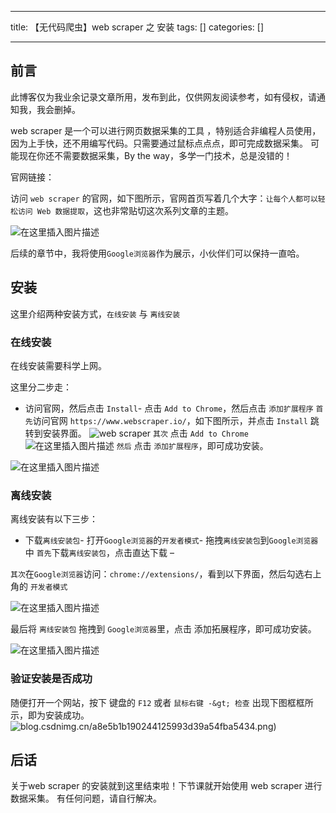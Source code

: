 
--- 
title:  【无代码爬虫】web scraper 之 安装 
tags: []
categories: [] 

---
## 前言

>  
 此博客仅为我业余记录文章所用，发布到此，仅供网友阅读参考，如有侵权，请通知我，我会删掉。 


web scraper 是一个可以进行网页数据采集的工具 ，特别适合非编程人员使用，因为上手快，还不用编写代码。只需要通过鼠标点点点，即可完成数据采集。 可能现在你还不需要数据采集，By the way，多学一门技术，总是没错的！

官网链接：

访问 `web scraper` 的官网，如下图所示，官网首页写着几个大字：`让每个人都可以轻松访问 Web 数据提取`，这也非常贴切这次系列文章的主题。

<img src="https://img-blog.csdnimg.cn/55903092e4a24500a03e4b8bc40ecc1c.png" alt="在这里插入图片描述">

后续的章节中，我将使用`Google浏览器`作为展示，小伙伴们可以保持一直哈。

## 安装

这里介绍两种安装方式，`在线安装` 与 `离线安装`

### 在线安装

>  
 在线安装需要科学上网。 


这里分二步走：
- 访问官网，然后点击 `Install`- 点击 `Add to Chrome`，然后点击 `添加扩展程序`
`首先`访问官网 `https://www.webscraper.io/`，如下图所示，并点击 `Install` 跳转到安装界面。 <img src="https://img-blog.csdnimg.cn/84d87eba3e2446c3a90bb5280a12da2b.png" alt="web scraper"> `其次` 点击 `Add to Chrome` <img src="https://img-blog.csdnimg.cn/f2f767f5963545e8aac837fb3213542f.png" alt="在这里插入图片描述"> `然后` 点击 `添加扩展程序`，即可成功安装。

<img src="https://img-blog.csdnimg.cn/561a03299be241acbc59795b2ae217ae.png" alt="在这里插入图片描述">

### 离线安装

离线安装有以下三步：
- 下载`离线安装包`- 打开`Google浏览器`的`开发者模式`- 拖拽`离线安装包`到`Google浏览器`中
`首先`下载`离线安装包`，点击直达下载 – 

`其次`在`Google浏览器`访问：`chrome://extensions/`，看到以下界面，然后勾选右上角的 `开发者模式`

<img src="https://img-blog.csdnimg.cn/c057c8ecb42942e2bdf83d56f473498b.png" alt="在这里插入图片描述">

最后将 `离线安装包` 拖拽到 `Google浏览器`里，点击 添加拓展程序，即可成功安装。

<img src="https://img-blog.csdnimg.cn/a6de44e76d644b67a110cb1a2f862abf.png" alt="在这里插入图片描述">

### 验证安装是否成功

随便打开一个网站，按下 键盘的 `F12` 或者 `鼠标右键 -&gt; 检查` 出现下图框框所示，即为安装成功。 <img src="https://img-blog.csdnimg.cn/26a6bcd848dc4bbe96ea29a1ee27d925.png" alt="blog.csdnimg.cn/a8e5b1b190244125993d39a54fba5434.png)">

## 后话

关于web scraper 的安装就到这里结束啦！下节课就开始使用 web scraper 进行数据采集。 有任何问题，请自行解决。

